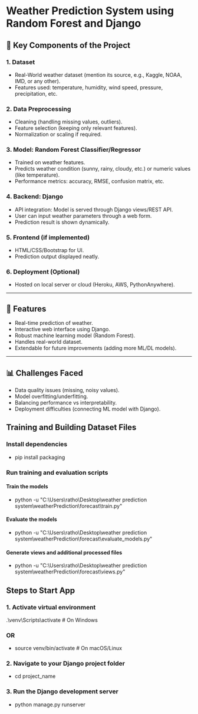 # Weather Prediction System using Random Forest and Django

## 🔑 Key Components of the Project

### 1. Dataset

- Real-World weather dataset (mention its source, e.g., Kaggle, NOAA,
  IMD, or any other).
- Features used: temperature, humidity, wind speed, pressure,
  precipitation, etc.

### 2. Data Preprocessing

- Cleaning (handling missing values, outliers).
- Feature selection (keeping only relevant features).
- Normalization or scaling if required.

### 3. Model: Random Forest Classifier/Regressor

- Trained on weather features.
- Predicts weather condition (sunny, rainy, cloudy, etc.) or numeric
  values (like temperature).
- Performance metrics: accuracy, RMSE, confusion matrix, etc.

### 4. Backend: Django

- API integration: Model is served through Django views/REST API.
- User can input weather parameters through a web form.
- Prediction result is shown dynamically.

### 5. Frontend (if implemented)

- HTML/CSS/Bootstrap for UI.
- Prediction output displayed neatly.

### 6. Deployment (Optional)

- Hosted on local server or cloud (Heroku, AWS, PythonAnywhere).

---

## 🌟 Features

- Real-time prediction of weather.
- Interactive web interface using Django.
- Robust machine learning model (Random Forest).
- Handles real-world dataset.
- Extendable for future improvements (adding more ML/DL models).

---

## 📊 Challenges Faced

- Data quality issues (missing, noisy values).
- Model overfitting/underfitting.
- Balancing performance vs interpretability.
- Deployment difficulties (connecting ML model with Django).

## Training and Building Dataset Files

### Install dependencies

- pip install packaging

### Run training and evaluation scripts

#### Train the models

- python -u "C:\Users\ratho\Desktop\weather prediction system\weatherPrediction\forecast\train.py"

#### Evaluate the models

- python -u "C:\Users\ratho\Desktop\weather prediction system\weatherPrediction\forecast\evaluate_models.py"

#### Generate views and additional processed files

- python -u "C:\Users\ratho\Desktop\weather prediction system\weatherPrediction\forecast\views.py"

## Steps to Start App

### 1. Activate virtual environment

.\venv\Scripts\activate # On Windows

### OR

- source venv/bin/activate # On macOS/Linux

### 2. Navigate to your Django project folder

- cd project_name

### 3. Run the Django development server

- python manage.py runserver
